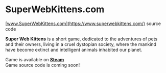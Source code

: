 # SuperWebKittens.com
[www.SuperWebKittens.com](https://www.superwebkittens.com/) source code

**Super Web Kittens** is a short game, dedicated to the adventures of pets and their owners, living in a cruel dystopian society, where the mankind have become extinct and intelligent animals inhabited our planet.

Game is available on **[Steam](https://store.steampowered.com/app/1058840/Super_Web_Kittens_Act_I/)**  
Game source code is coming soon!
